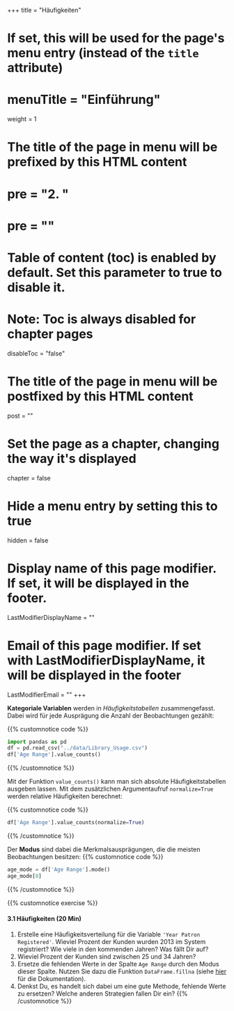 +++
title = "Häufigkeiten"
# If set, this will be used for the page's menu entry (instead of the `title` attribute)
# menuTitle = "Einführung"
weight = 1
# The title of the page in menu will be prefixed by this HTML content
# pre = "<b>2. </b>"
# pre = "<i class='fab fa-github'></i>"
# Table of content (toc) is enabled by default. Set this parameter to true to disable it.
# Note: Toc is always disabled for chapter pages
disableToc = "false"

# The title of the page in menu will be postfixed by this HTML content
post = ""
# Set the page as a chapter, changing the way it's displayed
chapter = false
# Hide a menu entry by setting this to true
hidden = false
# Display name of this page modifier. If set, it will be displayed in the footer.
LastModifierDisplayName = ""
# Email of this page modifier. If set with LastModifierDisplayName, it will be displayed in the footer
LastModifierEmail = ""
+++

**Kategoriale Variablen** werden in *Häufigkeitstabellen* zusammengefasst. Dabei wird für jede Ausprägung die Anzahl der Beobachtungen gezählt:

{{% customnotice code %}}
```python
import pandas as pd
df = pd.read_csv("../data/Library_Usage.csv")
df['Age Range'].value_counts()
```
{{% /customnotice %}}

Mit der Funktion `value_counts()` kann man sich absolute Häufigkeitstabellen ausgeben lassen. Mit dem zusätzlichen Argumentaufruf `normalize=True` werden relative Häufigkeiten berechnet:

{{% customnotice code %}}
```python
df['Age Range'].value_counts(normalize=True)
```
{{% /customnotice %}}

Der **Modus** sind dabei die Merkmalsausprägungen, die die meisten Beobachtungen besitzen:
{{% customnotice code %}}
```python
age_mode = df['Age Range'].mode()
age_mode[0]
```
{{% /customnotice %}}

{{% customnotice exercise %}}

#### 3.1 Häufigkeiten (20 Min)

1. Erstelle eine Häufigkeitsverteilung für die Variable `'Year Patron Registered'`. Wieviel Prozent der Kunden wurden 2013 im System registriert? Wie viele in den kommenden Jahren? Was fällt Dir auf?
2. Wieviel Prozent der Kunden sind zwischen 25 und 34 Jahren?
3. Ersetze die fehlenden Werte in der Spalte `Age Range` durch den Modus dieser Spalte. Nutzen Sie dazu die Funktion `DataFrame.fillna` (siehe [hier](https://devdocs.io/pandas~0.25/reference/api/pandas.dataframe.fillna) für die Dokumentation). 
4. Denkst Du, es handelt sich dabei um eine gute Methode, fehlende Werte zu ersetzen? Welche anderen Strategien fallen Dir ein?
{{% /customnotice %}}
